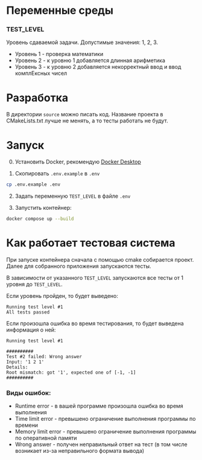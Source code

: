 # Переменные среды

### TEST_LEVEL

Уровень сдаваемой задачи. Допустимые значения: 1, 2, 3.

- Уровень 1 - проверка математики
- Уровень 2 - к уровню 1 добавляется длинная арифметика
- Уровень 3 - к уровню 2 добавляется некорректный ввод и ввод комплЕксных чисел

# Разработка

В директории `source` можно писать код. Название проекта в CMakeLists.txt лучше не менять, а то тесты работать не будут.

# Запуск

0. Установить Docker, рекомендую [Docker Desktop](https://www.docker.com/products/docker-desktop/)

1. Скопировать `.env.example` в `.env`

```bash
cp .env.example .env
```

2. Задать переменную `TEST_LEVEL` в файле `.env`

3. Запустить контейнер:

```bash
docker compose up --build
```

# Как работает тестовая система

При запуске контейнера сначала с помощью cmake собирается проект. Далее для собранного приложения запускаются тесты.

В зависимости от указанного `TEST_LEVEL` запускаются все тесты от 1 уровня до `TEST_LEVEL`.

Если уровень пройден, то будет выведено:

```
Running test level #1
All tests passed
```

Если произошла ошибка во время тестирования, то будет выведена информация о ней:

```
Running test level #1

##########
Test #2 failed: Wrong answer
Input: '1 2 1'
Details:
Root mismatch: got '1', expected one of [-1, -1]
##########
```

### Виды ошибок:

- Runtime error - в вашей программе произошла ошибка во время выполнения
- Time limit error - превышено ограничение выполнения программы по времени
- Memory limit error - превышено ограничение выполнения программы по оперативной памяти
- Wrong answer - получен неправильный ответ на тест (в том числе возникает из-за неправильного формата вывода)
